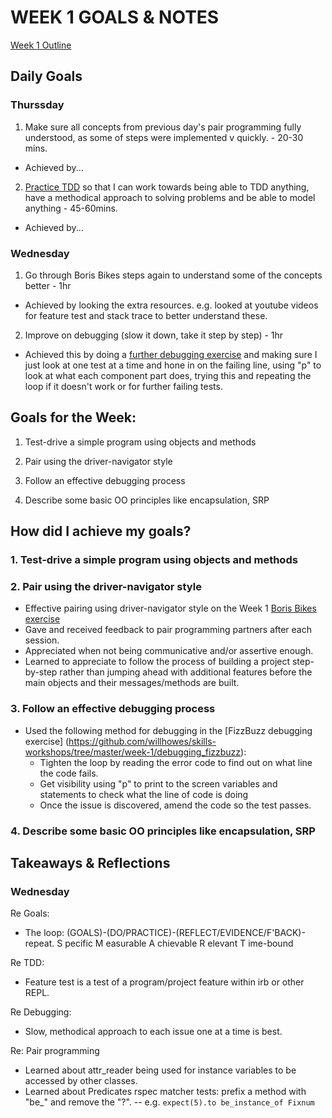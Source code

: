 # WEEK 1 GOALS & NOTES

[Week 1 Outline](https://github.com/makersacademy/course/blob/master/week_outlines.md/ "WEEK 1")

## Daily Goals

### Thurssday
1. Make sure all concepts from previous day's pair programming fully understood, as some of steps were implemented v quickly. - 20-30 mins.
- Achieved by...

2. [Practice TDD](https://diode.makersacademy.com/students/dearshrewdwit/projects/908) so that I can work towards being able to TDD anything, have a methodical approach to solving problems and be able to model anything - 45-60mins.
- Achieved by...

### Wednesday
1. Go through Boris Bikes steps again to understand some of the concepts better - 1hr
  - Achieved by looking the extra resources. e.g. looked at youtube videos for feature test and stack trace to better understand these.
2. Improve on debugging (slow it down, take it step  by step) - 1hr
  - Achieved this by doing a [further debugging exercise](https://github.com/makersacademy/skills-workshops/tree/master/week-1/debugging_1) and making sure I just look at one test at a time and hone in on the failing line, using "p" to look at what each component part does, trying this and repeating the loop if it doesn't work or for further failing tests.

## Goals for the Week:

1. Test-drive a simple program using objects and methods

2. Pair using the driver-navigator style

3. Follow an effective debugging process

4. Describe some basic OO principles like encapsulation, SRP

## How did I achieve my goals?

### 1. Test-drive a simple program using objects and methods

### 2. Pair using the driver-navigator style
- Effective pairing using driver-navigator style on the Week 1 [Boris Bikes exercise](https://diode.makersacademy.com/students/dearshrewdwit/projects/1418)
- Gave and received feedback to pair programming partners after each session.
- Appreciated when not being communicative and/or assertive enough.
- Learned to appreciate to follow the process of building a project step-by-step rather than jumping ahead with additional features before the main objects and their messages/methods are built.

### 3. Follow an effective debugging process
- Used the following method for debugging in the [FizzBuzz debugging exercise] (https://github.com/willhowes/skills-workshops/tree/master/week-1/debugging_fizzbuzz):
  - Tighten the loop by reading the error code to find out on what line the code fails.
  - Get visibility using "p" to print to the screen variables and statements to check what the line of code is doing
  - Once the issue is discovered, amend the code so the test passes.

### 4. Describe some basic OO principles like encapsulation, SRP

## Takeaways & Reflections
### Wednesday
Re Goals: 
- The loop:  (GOALS)-(DO/PRACTICE)-(REFLECT/EVIDENCE/F'BACK)-repeat.
S pecific
M easurable
A chievable
R elevant
T ime-bound

Re TDD:
- Feature test is a test of a program/project feature within irb or other REPL.

Re Debugging:
- Slow, methodical approach to each issue one at a time is best.

Re: Pair programming
- Learned about attr_reader being used for instance variables to be accessed by other classes.
- Learned about Predicates rspec matcher tests: prefix a method with "be_" and remove the "?". 
-- e.g.   ```expect(5).to be_instance_of Fixnum``` 
